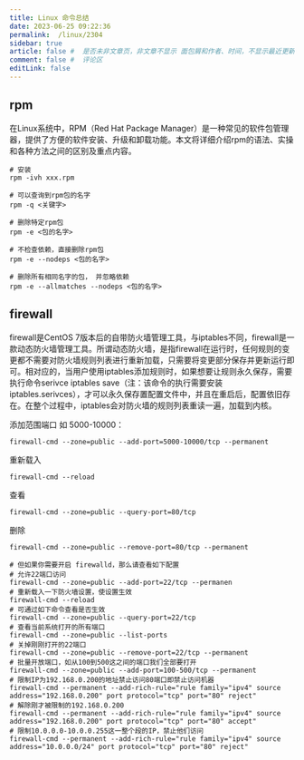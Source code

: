 ```yaml
---
title: Linux 命令总结
date: 2023-06-25 09:22:36
permalink:  /linux/2304
sidebar: true
article: false #  是否未非文章页，非文章不显示 面包屑和作者、时间，不显示最近更新栏，不会参与到最近更新文章的数据计算中
comment: false #  评论区
editLink: false
---
```


## rpm
在Linux系统中，RPM（Red Hat Package Manager）是一种常见的软件包管理器，提供了方便的软件安装、升级和卸载功能。本文将详细介绍rpm的语法、实操和各种方法之间的区别及重点内容。
```
# 安装
rpm -ivh xxx.rpm

# 可以查询到rpm包的名字
rpm -q <关键字>

# 删除特定rpm包
rpm -e <包的名字>

# 不检查依赖，直接删除rpm包
rpm -e --nodeps <包的名字>

# 删除所有相同名字的包， 并忽略依赖
rpm -e --allmatches --nodeps <包的名字>
```

## firewall

firewall是CentOS 7版本后的自带防火墙管理工具，与iptables不同，firewall是一款动态防火墙管理工具。所谓动态防火墙，是指firewall在运行时，任何规则的变更都不需要对防火墙规则列表进行重新加载，只需要将变更部分保存并更新运行即可。相对应的，当用户使用iptables添加规则时，如果想要让规则永久保存，需要执行命令serivce iptables save（注：该命令的执行需要安装iptables.serivces），才可以永久保存置配置文件中，并且在重启后，配置依旧存在。在整个过程中，iptables会对防火墙的规则列表重读一遍，加载到内核。


添加范围端口 如 5000-10000：
```
firewall-cmd --zone=public --add-port=5000-10000/tcp --permanent 
```
重新载入
```
firewall-cmd --reload
```
查看
```
firewall-cmd --zone=public --query-port=80/tcp
```
删除
```
firewall-cmd --zone=public --remove-port=80/tcp --permanent
```
```
# 但如果你需要开启 firewalld，那么请查看如下配置
# 允许22端口访问
firewall-cmd --zone=public --add-port=22/tcp --permanen
# 重新载入一下防火墙设置，使设置生效
firewall-cmd --reload
# 可通过如下命令查看是否生效
firewall-cmd --zone=public --query-port=22/tcp
# 查看当前系统打开的所有端口
firewall-cmd --zone=public --list-ports
# 关掉刚刚打开的22端口
firewall-cmd --zone=public --remove-port=22/tcp --permanent
# 批量开放端口，如从100到500这之间的端口我们全部要打开
firewall-cmd --zone=public --add-port=100-500/tcp --permanent
# 限制IP为192.168.0.200的地址禁止访问80端口即禁止访问机器
firewall-cmd --permanent --add-rich-rule="rule family="ipv4" source address="192.168.0.200" port protocol="tcp" port="80" reject"
# 解除刚才被限制的192.168.0.200
firewall-cmd --permanent --add-rich-rule="rule family="ipv4" source address="192.168.0.200" port protocol="tcp" port="80" accept"
# 限制10.0.0.0-10.0.0.255这一整个段的IP，禁止他们访问
firewall-cmd --permanent --add-rich-rule="rule family="ipv4" source address="10.0.0.0/24" port protocol="tcp" port="80" reject"
```
